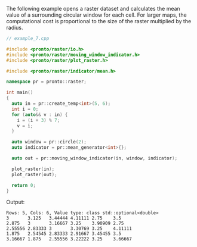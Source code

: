 The following example opens a raster dataset and calculates the mean value of a surrounding circular window for each cell. For larger maps, the computational cost is proportional to the size of the raster multiplied by the radius.

```cpp
// example_7.cpp

#include <pronto/raster/io.h>
#include <pronto/raster/moving_window_indicator.h>
#include <pronto/raster/plot_raster.h>

#include <pronto/raster/indicator/mean.h>

namespace pr = pronto::raster;

int main()
{
  auto in = pr::create_temp<int>(5, 6);
  int i = 0;
  for (auto&& v : in) {
    i = (i + 3) % 7;
    v = i;
  }

  auto window = pr::circle(2);
  auto indicator = pr::mean_generator<int>{};

  auto out = pr::moving_window_indicator(in, window, indicator);

  plot_raster(in);
  plot_raster(out);

  return 0;
}
```
Output:
```
Rows: 5, Cols: 6, Value type: class std::optional<double>
3       3.125   3.44444 4.11111 2.75    3.5
2.875   3       3.16667 3.25    3.90909 2.75
2.55556 2.83333 3       3.30769 3.25    4.11111
1.875   2.54545 2.83333 2.91667 3.45455 3.5
3.16667 1.875   2.55556 3.22222 3.25    3.66667
```